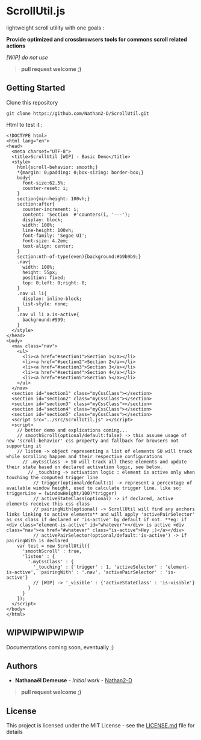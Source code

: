 # ScrollUtil.js

lightweight scroll utility with one goals :

**Provide optimized and crossbrowsers tools for commons scroll related actions**

*[WIP] do not use*

>__pull request welcome ;)__


## Getting Started

Clone this repository

```
git clone https://github.com/Nathan2-D/ScrollUtil.git
```

Html to test it :

```
<!DOCTYPE html>
<html lang="en">
<head>
  <meta charset="UTF-8">
  <title>ScrollUtil [WIP] - Basic Demo</title>
  <style>
    html{scroll-behavior: smooth;}
    *{margin: 0;padding: 0;box-sizing: border-box;}
    body{
      font-size:62.5%;
      counter-reset: i;
    }
    section{min-height: 100vh;}
    section:after{
      counter-increment: i;
      content: 'Section  #'counters(i, '---');
      display: block;
      width: 100%;
      line-height: 100vh;
      font-family: 'Segoe UI';
      font-size: 4.2em;
      text-align: center;
    }
    section:nth-of-type(even){background:#b9b9b9;}
    .nav{
      width: 100%;
      height: 55px;
      position: fixed;
      top: 0;left: 0;right: 0;
    }
    .nav ul li{
      display: inline-block;
      list-style: none;
    }
    .nav ul li a.is-active{
      background:#999;
    }
  </style>
</head>
<body>
  <nav class="nav">
    <ul>
      <li><a href="#section1">Section 1</a></li>
      <li><a href="#section2">Section 2</a></li>
      <li><a href="#section3">Section 3</a></li>
      <li><a href="#section4">Section 4</a></li>
      <li><a href="#section5">Section 5</a></li>
    </ul>
  </nav>
  <section id="section1" class="myCssClass"></section>
  <section id="section2" class="myCssClass"></section>
  <section id="section3" class="myCssClass"></section>
  <section id="section4" class="myCssClass"></section>
  <section id="section5" class="myCssClass"></section>
  <script src="../src/ScrollUtil.js" ></script>
  <script>
    // better demo and explications coming...
    // smoothScroll(optional/default:false) -> this assume usage of new 'scroll-behavior' css property and fallback for browsers not supporting it
    // listen -> object representing a list of elements SU will track while scrolling happen and their respective configurations
      // .myCssClass -> SU will track all these elements and update their state based on declared activation logic, see below.
        // _touching -> activation logic : element is active only when touching the computed trigger line
          // trigger(optional/default:1) -> represent a percentage of available window height, used to calculate trigger line. like so: triggerLine = (windowHeight/100)*trigger)
          // activeStateClass(optional) -> if declared, active elements receive this css class
          // pairingWith(optional) -> ScrollUtil will find any anchors links linking to active elements** and will apply 'activePairSelector' as css class if declared or 'is-active' by default if not. **eg: if  <div class="element-is-active" id="whatever"></div> is active <div class="nav"><a href="#whatever" class="is-active">Hey ;)</a></div>
          // activePairSelector(optional/default:'is-active') -> if pairingWith is declared
    var test = new ScrollUtil({
      'smoothScroll' : true,
      'listen' : {
        '.myCssClass' : {
          '_touching' : {'trigger' : 1, 'activeSelector' : 'element-is-active', 'pairingWith' : '.nav', 'activePairSelector' : 'is-active'}
          // [WIP] -> '_visible' : {'activeStateClass' : 'is-visible'}
        }
      }
    });
  </script>
</body>
</html>

```


## WIPWIPWIPWIPWIP

Documentations coming soon, eventually ;)


## Authors

* **Nathanaël Demeuse** - *Initial work* - [Nathan2-D](https://github.com/Nathan2-D)

>__pull request welcome ;)__

## License

This project is licensed under the MIT License - see the [LICENSE.md](LICENSE.md) file for details

